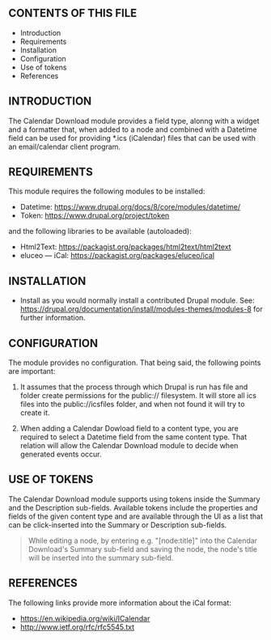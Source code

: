 CONTENTS OF THIS FILE
---------------------
   
 * Introduction
 * Requirements
 * Installation
 * Configuration
 * Use of tokens
 * References


INTRODUCTION
------------

The Calendar Download module provides a field type, alonng with a widget and a
formatter that, when added to a node and combined with a Datetime field can be
used for providing *.ics (iCalendar) files that can be used with an
email/calendar client program.


REQUIREMENTS
------------

This module requires the following modules to be installed:

* Datetime: https://www.drupal.org/docs/8/core/modules/datetime/
* Token: https://www.drupal.org/project/token

and the following libraries to be available (autoloaded):

* Html2Text: https://packagist.org/packages/html2text/html2text
* eluceo — iCal: https://packagist.org/packages/eluceo/ical


INSTALLATION
------------
 
 * Install as you would normally install a contributed Drupal module. See:
   https://drupal.org/documentation/install/modules-themes/modules-8
   for further information.


CONFIGURATION
------------

The module provides no configuration. That being said, the following points
are important:

1. It assumes that the process through which Drupal is run has file and folder
create permissions for the public:// filesystem. It will store all ics files
into the public://icsfiles folder, and when not found it will try to create it.

2. When adding a Calendar Dowload field to a content type, you are required to
select a Datetime field from the same content type. That relation will allow
the Calendar Download module to decide when generated events occur.


USE OF TOKENS
------------

The Calendar Download module supports using tokens inside the Summary and the
Description sub-fields. Available tokens include the properties and fields of
the given content type and are available through the UI as a list that can be
click-inserted into the Summary or Description sub-fields.

> While editing a node, by entering e.g. "[node:title]" into the Calendar Download's
Summary sub-field and saving the node, the node's title will be inserted into
the summary sub-field. 


REFERENCES
------------

The following links provide more information about the iCal format:

* https://en.wikipedia.org/wiki/ICalendar
* http://www.ietf.org/rfc/rfc5545.txt